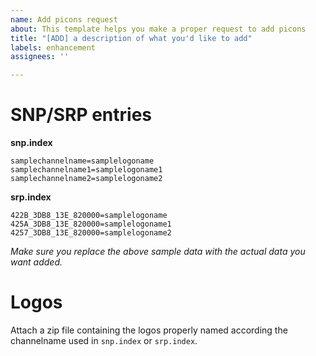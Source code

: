 ```yaml
---
name: Add picons request
about: This template helps you make a proper request to add picons
title: "[ADD] a description of what you'd like to add"
labels: enhancement
assignees: ''

---
```


# SNP/SRP entries

**snp.index**
```
samplechannelname=samplelogoname
samplechannelname1=samplelogoname1
samplechannelname2=samplelogoname2
```

**srp.index**
```
422B_3DB8_13E_820000=samplelogoname
425A_3DB8_13E_820000=samplelogoname1
4257_3DB8_13E_820000=samplelogoname2
```

_Make sure you replace the above sample data with the actual data you want added._

# Logos

Attach a zip file containing the logos properly named according the channelname used in `snp.index` or `srp.index`.
